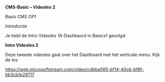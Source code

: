 **CMS-Basic – Videoles 2**

Basis CMS OP1

*Introductie*

Je hebt de Intro Videoles 1A-Dashbaord in Basics1 gevolgd.

**Intro Videoles 2**

Deze tweede videoles gaat over het Dashboard met het verticale menu. Kijk de les:

https://web.microsoftstream.com/video/cdbba565-bf14-40cb-bf8f-bb3cb1e29717
